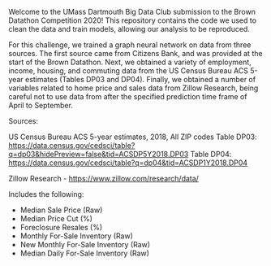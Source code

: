 Welcome to the UMass Dartmouth Big Data Club submission to the Brown Datathon Competition 2020! This repository contains the code we used to clean the data and train models, allowing our analysis to be reproduced.

For this challenge, we trained a graph neural network on data from three sources. The first source came from Citizens Bank, and was provided at the start of the Brown Datathon. Next, we obtained a variety of employment, income, housing, and commuting data from the US Census Bureau ACS 5-year estimates (Tables DP03 and DP04). Finally, we obtained a number of variables related to home price and sales data from Zillow Research, being careful not to use data from after the specified prediction time frame of April to September. 

Sources: 

US Census Bureau ACS 5-year estimates, 2018, All ZIP codes
Table DP03: https://data.census.gov/cedsci/table?q=dp03&hidePreview=false&tid=ACSDP5Y2018.DP03
Table DP04: https://data.census.gov/cedsci/table?q=dp04&tid=ACSDP1Y2018.DP04

Zillow Research - https://www.zillow.com/research/data/

Includes the following:
* Median Sale Price (Raw)
* Median Price Cut (%)
* Foreclosure Resales (%)
* Monthly For-Sale Inventory (Raw)
* New Monthly For-Sale Inventory (Raw)
* Median Daily For-Sale Inventory (Raw)
